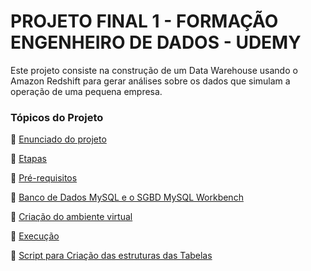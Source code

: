 # PROJETO FINAL 1 - FORMAÇÃO ENGENHEIRO DE DADOS - UDEMY

Este projeto consiste na construção de um Data Warehouse usando o Amazon Redshift para gerar análises sobre os dados que simulam a operação de uma pequena empresa.

### Tópicos do Projeto

:small_blue_diamond: [Enunciado do projeto](#enunciado-do-projeto-1)

:small_blue_diamond: [Etapas](#etapas-do-projeto)

:small_blue_diamond: [Pré-requisitos](#pré-requisitos-do-projeto)

:small_blue_diamond: [Banco de Dados MySQL e o SGBD MySQL Workbench](#banco-de-dados-mysql-e-o-sgbd-mysql-workbench)

:small_blue_diamond: [Criação do ambiente virtual](#criação-do-ambiente-virtual)

:small_blue_diamond: [Execução](#execução-do-projeto-1)

:small_blue_diamond: [Script para Criação das estruturas das Tabelas](#script-para-criação-das-estruturas-das-tabelas)

